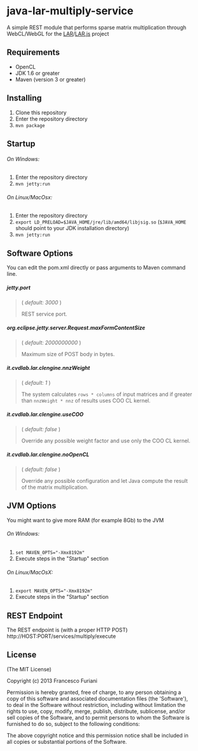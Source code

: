 java-lar-multiply-service
=========================

A simple REST module that performs sparse matrix multiplication through WebCL/WebGL for the [LAR](https://github.com/cvdlab/larpy)/[LAR.js](https://github.com/cvdlab/lar-demo) project

## Requirements

* OpenCL
* JDK 1.6 or greater
* Maven (version 3 or greater)

## Installing

1. Clone this repository
2. Enter the repository directory
3. `mvn package`

## Startup

###### On Windows:
1. Enter the repository directory
2. `mvn jetty:run`

###### On Linux/MacOsx:
1. Enter the repository directory
2. `export LD_PRELOAD=$JAVA_HOME/jre/lib/amd64/libjsig.so` (`$JAVA_HOME` should point to your JDK installation directory)
3. `mvn jetty:run`

## Software Options

You can edit the pom.xml directly or pass arguments to Maven command line.

##### jetty.port
> ( _default: 3000_ )
>
> REST service port.

##### org.eclipse.jetty.server.Request.maxFormContentSize
> ( _default: 2000000000_ )
>
> Maximum size of POST body in bytes.

##### it.cvdlab.lar.clengine.nnzWeight
> ( _default: 1_ )
>
> The system calculates `rows * columns` of input matrices and if greater than `nnzWeight * nnz` of results uses COO CL kernel.

##### it.cvdlab.lar.clengine.useCOO
> ( _default: false_ )
>
> Override any possible weight factor and use only the COO CL kernel.

##### it.cvdlab.lar.clengine.noOpenCL
> ( _default: false_ )
>
> Override any possible configuration and let Java compute the result of the matrix multiplication.

## JVM Options

You might want to give more RAM (for example 8Gb) to the JVM

###### On Windows:
1. `set MAVEN_OPTS="-Xmx8192m"`
2. Execute steps in the "Startup" section

###### On Linux/MacOsX:
1. `export MAVEN_OPTS="-Xmx8192m"`
2. Execute steps in the "Startup" section

## REST Endpoint

The REST endpoint is (with a proper HTTP POST) http://HOST:PORT/services/multiply/execute

## License

(The MIT License)

Copyright (c) 2013 Francesco Furiani

Permission is hereby granted, free of charge, to any person obtaining a copy of this software and associated documentation files (the 'Software'), to deal in the Software without restriction, including without limitation the rights to use, copy, modify, merge, publish, distribute, sublicense, and/or sell copies of the Software, and to permit persons to whom the Software is furnished to do so, subject to the following conditions:

The above copyright notice and this permission notice shall be included in all copies or substantial portions of the Software.

